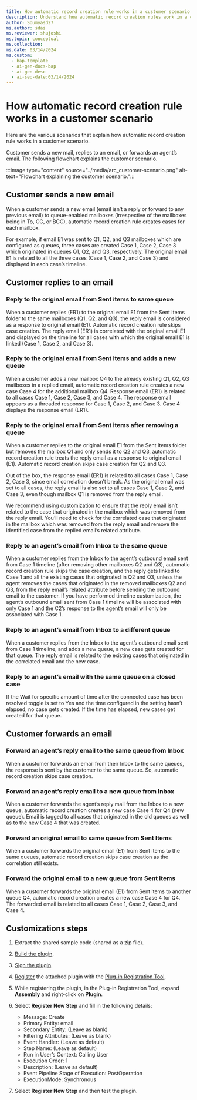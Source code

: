 ```yaml
---
title: How automatic record creation rule works in a customer scenario
description: Understand how automatic record creation rules work in a customer scenario and learn how to customize them.
author: Soumyasd27
ms.author: sdas
ms.reviewer: shujoshi
ms.topic: conceptual
ms.collection:
ms.date: 03/14/2024
ms.custom:
  - bap-template
  - ai-gen-docs-bap
  - ai-gen-desc
  - ai-seo-date:03/14/2024
---
```



# How automatic record creation rule works in a customer scenario

Here are the various scenarios that explain how automatic record creation rule works in a customer scenario.

Customer sends a new mail, replies to an email, or forwards an agent’s email. The following flowchart explains the customer scenario.

:::image type="content" source="../media/arc_customer-scenario.png" alt-text="Flowchart explaining the customer scenario.":::

## Customer sends a new email

When a customer sends a new email (email isn’t a reply or forward to any previous email) to queue-enabled mailboxes (irrespective of the mailboxes being in To, CC, or BCC), automatic record creation rule creates cases for each mailbox.  

For example, if email E1 was sent to Q1, Q2, and Q3 mailboxes which are configured as queues, three cases are created Case 1, Case 2, Case 3 which originated in queues Q1, Q2, and Q3, respectively. The original email E1 is related to all the three cases (Case 1, Case 2, and Case 3) and displayed in each case’s timeline.

## Customer replies to an email

### Reply to the original email from Sent items to same queue 

When a customer replies (ER1) to the original email E1 from the Sent Items folder to the same mailboxes (Q1, Q2, and Q3), the reply email is considered as a response to original email (E1). Automatic record creation rule  skips case creation. The reply email (ER1) is correlated with the original email E1 and displayed on the timeline for all cases with which the original email E1 is linked (Case 1, Case 2, and Case 3).

### Reply to the original email from Sent items and adds a new queue

When a customer adds a new mailbox Q4 to the already existing Q1, Q2, Q3 mailboxes in a replied email, automatic record creation rule creates a new case Case 4 for the additional mailbox Q4. Response email (ER1) is related to all cases Case 1, Case 2, Case 3, and Case 4. The response email appears as a threaded response for Case 1, Case 2, and Case 3. Case 4 displays the response email (ER1).

### Reply to the original email from Sent items after removing a queue

When a customer replies to the original email E1 from the Sent Items folder but removes the mailbox Q1 and only sends it to Q2 and Q3, automatic record creation rule treats the reply email as a response to original email (E1). Automatic record creation skips case creation for Q2 and Q3.

Out of the box, the response email (ER1) is related to all cases Case 1, Case 2, Case 3, since email correlation doesn’t break. As the original email was set to all cases, the reply email is also set to all cases Case 1, Case 2, and Case 3, even though mailbox Q1 is removed from the reply email.  

We recommend using [customization](#customizations-steps) to ensure that the reply email isn’t related to the case that originated in the mailbox which was removed from the reply email. You’ll need to check for the correlated case that originated in the mailbox which was removed from the reply email and remove the identified case from the replied email’s related attribute.

### Reply to an agent’s email from Inbox to the same queue  

When a customer replies from the Inbox to the agent’s outbound email sent from Case 1 timeline (after removing other mailboxes Q2 and Q3), automatic record creation rule skips the case creation, and the reply gets linked to Case 1 and all the existing cases that originated in Q2 and Q3, unless the agent removes the cases that originated in the removed mailboxes Q2 and Q3, from the reply email’s related attribute before sending the outbound email to the customer. If you have performed timeline customization, the agent’s outbound email sent from Case 1 timeline will be associated with only Case 1 and the C2’s response to the agent’s email will only be associated with Case 1.  

### Reply to an agent’s email from Inbox to a different queue

When a customer replies from the Inbox to the agent’s outbound email sent from Case 1 timeline, and adds a new queue, a new case gets created for that queue. The reply email is related to the existing cases that originated in the correlated email and the new case.

### Reply to an agent’s email with the same queue on a closed case

If the Wait for specific amount of time after the connected case has been resolved toggle is set to Yes and the time configured in the setting hasn’t elapsed, no case gets created. If the time has elapsed, new cases get created for that queue.

## Customer forwards an email

### Forward an agent’s reply email to the same queue from Inbox

When a customer forwards an email from their Inbox to the same queues, the response is sent by the customer to the same queue. So, automatic record creation skips case creation.

### Forward an agent’s reply email to a new queue from Inbox

When a customer forwards the agent’s reply mail from the Inbox to a new queue, automatic record creation creates a new case Case 4 for Q4 (new queue). Email is tagged to all cases that originated in the old queues as well as to the new Case 4 that was created.

### Forward an original email to same queue from Sent Items

When a customer forwards the original email (E1) from Sent items to the same queues, automatic record creation skips case creation as the correlation still exists.

### Forward the original email to a new queue from Sent Items

When a customer forwards the original email (E1) from Sent items to another queue Q4, automatic record creation creates a new case Case 4 for Q4. The forwarded email is related to all cases Case 1, Case 2, Case 3, and Case 4.

## Customizations steps

1. Extract the shared sample code (shared as a zip file).

2. [Build the plugin](/power-apps/developer/data-platform/tutorial-write-plug-in#build-plug-in).

3. [Sign the plugin](/power-apps/developer/data-platform/tutorial-write-plug-in#sign-the-plug-in).

4. [Register](/power-apps/developer/data-platform/tutorial-write-plug-in#register-plug-in) the attached plugin with the [Plug-in Registration Tool](/power-apps/developer/data-platform/download-tools-nuget).  

5. While registering the plugin, in the Plug-in Registration Tool, expand **Assembly** and right-click on **Plugin**.

6. Select **Register New Step** and fill in the following details:

   - Message: Create
   - Primary Entity: email
   - Secondary Entity: (Leave as blank)
   - Filtering Attributes: (Leave as blank)
   - Event Handler: (Leave as default)
   - Step Name: (Leave as default)
   - Run in User’s Context: Calling User
   - Execution Order: 1
   - Description: (Leave as default)
   - Event Pipeline Stage of Execution: PostOperation
   - ExecutionMode: Synchronous

7. Select **Register New Step** and then test the plugin.
